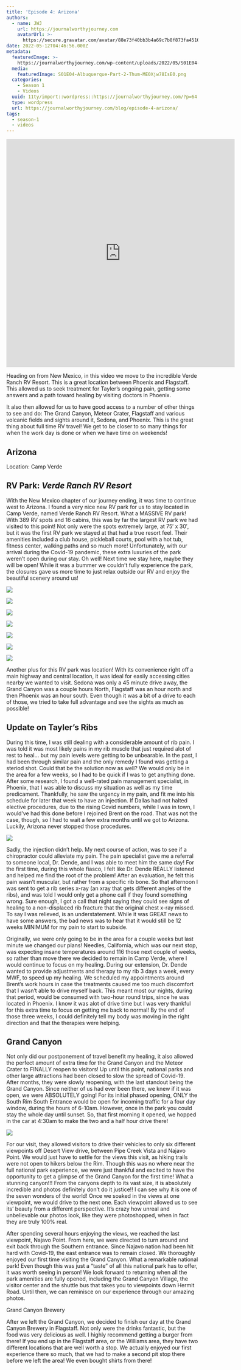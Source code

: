 ```yaml
---
title: 'Episode 4: Arizona'
authors:
  - name: JWJ
    url: https://journalworthyjourney.com
    avatarUrl: >-
      https://secure.gravatar.com/avatar/88e73f40bb3b4a69c7b8f873fa45104dd6dcbac157ec972498c06986de5efbaa?s=96&d=mm&r=g
date: 2022-05-12T04:46:56.000Z
metadata:
  featuredImage: >-
    https://journalworthyjourney.com/wp-content/uploads/2022/05/S01E04-Albuquerque-Part-2-Thumbnail-3_6.3.1.png
  media:
    featuredImage: S01E04-Albuquerque-Part-2-Thum-ME0Xjw78IsE0.png
  categories:
    - Season 1
    - Videos
  uuid: 11ty/import::wordpress::https://journalworthyjourney.com/?p=64
  type: wordpress
  url: https://journalworthyjourney.com/blog/episode-4-arizona/
tags:
  - season-1
  - videos
---
```

<iframe loading="lazy" allowfullscreen="true" title="Moving on to ARIZONA!  Verde Ranch RV Resort, Grand Canyon, Medical Treatment in Phoenix, and More" width="600" height="600" src="https://www.youtube.com/embed/gg37Pp9ECj8?feature=oembed&amp;color=red&amp;rel=1&amp;controls=1&amp;fs=1&amp;iv_load_policy=0&amp;autoplay=0&amp;modestbranding=0&amp;cc_load_policy=0&amp;playsinline=1" frameborder="0" allow="accelerometer; encrypted-media;accelerometer;autoplay;clipboard-write;gyroscope;picture-in-picture clipboard-write; encrypted-media; gyroscope; picture-in-picture; web-share" referrerpolicy="strict-origin-when-cross-origin"></iframe>

Heading on from New Mexico, in this video we move to the incredible Verde Ranch RV Resort. This is a great location between Phoenix and Flagstaff. This allowed us to seek treatment for Tayler’s ongoing pain, getting some answers and a path toward healing by visiting doctors in Phoenix.

It also then allowed for us to have good access to a number of other things to see and do: The Grand Canyon, Meteor Crater, Flagstaff and various volcanic fields and sights around it, Sedona, and Phoenix. This is the great thing about full time RV travel! We get to be closer to so many things for when the work day is done or when we have time on weekends!

## Arizona

Location: Camp Verde

## RV Park: _Verde Ranch RV Resort_

With the New Mexico chapter of our journey ending, it was time to continue west to Arizona. I found a very nice new RV park for us to stay located in Camp Verde, named Verde Ranch RV Resort. What a MASSIVE RV park! With 389 RV spots and 16 cabins, this was by far the largest RV park we had visited to this point! Not only were the spots extremely large, at 75′ x 30′, but it was the first RV park we stayed at that had a true resort feel. Their amenities included a club house, pickleball courts, pool with a hot tub, fitness center, walking paths and so much more! Unfortunately, with our arrival during the Covid-19 pandemic, these extra luxuries of the park weren’t open during our stay. Oh well! Next time we stay here, maybe they will be open! While it was a bummer we couldn’t fully experience the park, the closures gave us more time to just relax outside our RV and enjoy the beautiful scenery around us!

![](IMG_20200516_205432-2048x1536-44zGfU7aYGQl.jpg)

![](DSC00212-930x620-kVy1I78DH1vT.jpg)

![](DSC00223-930x620-qks7y3W6LlXD.jpg)

![](Screenshot-2022-07-28-20.12.04-sYl7QzBOOimX.png)

![](IMG_20200430_205625-2048x1536-48XeUHtw61MU.jpg)

![](IMG_20200527_212705_1-2048x153-BUxui39qwiNd.jpg)

![](DSC01831-2048x1152-KUnbKNVxCZFZ.jpg)

Another plus for this RV park was location! With its convenience right off a main highway and central location, it was ideal for easily accessing cities nearby we wanted to visit. Sedona was only a 45 minute drive away, the Grand Canyon was a couple hours North, Flagstaff was an hour north and then Phoenix was an hour south. Even though it was a bit of a drive to each of those, we tried to take full advantage and see the sights as much as possible!

## Update on Tayler’s Ribs

During this time, I was still dealing with a considerable amount of rib pain. I was told it was most likely pains in my rib muscle that just required alot of rest to heal… but my pain levels were getting to be unbearable. In the past, I had been through similar pain and the only remedy I found was getting a steriod shot. Could that be the solution now as well? We would only be in the area for a few weeks, so I had to be quick if I was to get anything done. After some research, I found a well-rated pain management specialist, in Phoenix, that I was able to discuss my situation as well as my time predicament. Thankfully, he saw the urgency in my pain, and fit me into his schedule for later that week to have an injection. If Dallas had not halted elective procedures, due to the rising Covid numbers, while I was in town, I would’ve had this done before I rejoined Brent on the road. That was not the case, though, so I had to wait a few extra months until we got to Arizona. Luckily, Arizona never stopped those procedures.

![](IMG_20200501_153821-scaled-nrWTGm3QJL0c.jpg)

Sadly, the injection didn’t help. My next course of action, was to see if a chiropractor could alleviate my pain. The pain specialist gave me a referral to someone local, Dr. Dende, and I was able to meet him the same day! For the first time, during this whole fiasco, I felt like Dr. Dende REALLY listened and helped me find the root of the problem! After an evaluation, he felt this pain wasn’t muscular, but rather from a specific rib bone. So that afternoon I was sent to get a rib series x-ray (an xray that gets different angles of the ribs), and was told I would only get a phone call if they found something wrong. Sure enough, I got a call that night saying they could see signs of healing to a non-displaced rib fracture that the original chest x-ray missed. To say I was relieved, is an understatement. While it was GREAT news to have some answers, the bad news was to hear that it would still be 12 weeks MINIMUM for my pain to start to subside.

Originally, we were only going to be in the area for a couple weeks but last minute we changed our plans! Needles, California, which was our next stop, was expecting insane temperatures around 116 those next couple of weeks, so rather than move there we decided to remain in Camp Verde, where I would continue to focus on my healing. During our extension, Dr. Dende wanted to provide adjustments and therapy to my rib 3 days a week, every MWF, to speed up my healing. We scheduled my appointments around Brent’s work hours in case the treatments caused me too much discomfort that I wasn’t able to drive myself back. This meant most our nights, during that period, would be consumed with two-hour round trips, since he was located in Phoenix. I know it was alot of drive time but I was very thankful for this extra time to focus on getting me back to normal! By the end of those three weeks, I could definitely tell my body was moving in the right direction and that the therapies were helping.

## Grand Canyon

Not only did our postponement of travel benefit my healing, it also allowed the perfect amount of extra time for the Grand Canyon and the Meteor Crater to FINALLY reopen to visitors! Up until this point, national parks and other large attractions had been closed to slow the spread of Covid-19. After months, they were slowly reopening, with the last standout being the Grand Canyon. Since neither of us had ever been there, we knew if it was open, we were ABSOLUTELY going! For its initial phased opening, ONLY the South Rim South Entrance would be open for incoming traffic for a four day window, during the hours of 6-10am. However, once in the park you could stay the whole day until sunset. So, that first morning it opened, we hopped in the car at 4:30am to make the two and a half hour drive there!

![](grca-limited-reopening-map-5-1-fH8i1RTJbsHd.jpg)

For our visit, they allowed visitors to drive their vehicles to only six different viewpoints off Desert View drive, between Pipe Creek Vista and Najavo Point. We would just have to settle for the views this visit, as hiking trails were not open to hikers below the Rim. Though this was no where near the full national park experience, we were just thankful and excited to have the opportunity to get a glimpse of the Grand Canyon for the first time! What a stunning canyon!!! From the canyons depth to its vast size, it is absolutely incredible and photos definitely don’t do it justice!! I can see why it is one of the seven wonders of the world! Once we soaked in the views at one viewpoint, we would drive to the next one. Each viewpoint allowed us to see its’ beauty from a different perspective. It’s crazy how unreal and unbelievable our photos look, like they were photoshopped, when in fact they are truly 100% real.

After spending several hours enjoying the views, we reached the last viewpoint, Najavo Point. From here, we were directed to turn around and exit back through the Southern entrance. Since Najavo nation had been hit hard with Covid-19, the east entrance was to remain closed. We thoroughly enjoyed our first time visiting the Grand Canyon. What a remarkable national park! Even though this was just a “taste” of all this national park has to offer, it was worth seeing in person! We look forward to returning when all the park amenities are fully opened, including the Grand Canyon Village, the visitor center and the shuttle bus that takes you to viewpoints down Hermit Road. Until then, we can reminisce on our experience through our amazing photos.

Grand Canyon Brewery

After we left the Grand Canyon, we decided to finish our day at the Grand Canyon Brewery in Flagstaff. Not only were the drinks fantastic, but the food was very delicious as well. I highly recommend getting a burger from there! If you end up in the Flagstaff area, or the Williams area, they have two different locations that are well worth a stop. We actually enjoyed our first experience there so much, that we had to make a second pit stop there before we left the area! We even bought shirts from there!